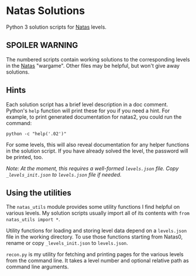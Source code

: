 # Natas Solutions

Python 3 solution scripts for [Natas](https://overthewire.org/wargames/natas/) levels.

## SPOILER WARNING

The numbered scripts contain working solutions to the corresponding levels in the
[Natas](https://overthewire.org/wargames/natas/) "wargame". Other files may be helpful,
but won't give away solutions.

## Hints

Each solution script has a brief level description in a doc comment. Python's `help`
function will print these for you if you need a hint. For example, to print generated
documentation for natas2, you could run the command:
```
python -c "help('.02')"
```

For some levels, this will also reveal documentation for any helper functions in the
solution script. If you have already solved the level, the password will be printed, too.

_Note: At the moment, this requires a well-formed `levels.json` file. Copy `_levels_init.json`_
_to `levels.json` file if needed._

## Using the utilities

The `natas_utils` module provides some utility functions I find helpful on various levels.
My solution scripts usually import all of its contents with `from natas_utils import *`.

Utility functions for loading and storing level data depend on a `levels.json` file in the
working directory. To use those functions starting from Natas0, rename or copy `_levels_init.json`
to `levels.json`.

`recon.py` is my utility for fetching and printing pages for the various levels from the
command line. It takes a level number and optional relative path as command line arguments.